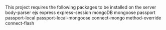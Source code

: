 This project requires the following packages to be installed on the server
body-parser
ejs
express
express-session
mongoDB
mongoose
passport
passport-local
passport-local-mongoose
connect-mongo
method-override
connect-flash
